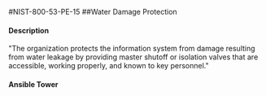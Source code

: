 #NIST-800-53-PE-15
##Water Damage Protection
#### Description
"The organization protects the information system from damage resulting from water leakage by providing master shutoff or isolation valves that are accessible, working properly, and known to key personnel."
#### Ansible Tower

